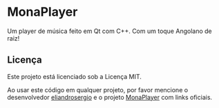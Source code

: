 # MonaPlayer
Um player de música feito em Qt com C++. Com um toque Angolano de raiz!

## Licença

Este projeto está licenciado sob a Licença MIT.

Ao usar este código em qualquer projeto, por favor mencione o desenvolvedor [eliandrosergio](https://github.com/eliandrosergio) e o projeto [MonaPlayer](https://github.com/eliandrosergio/MonaPlayer) com links oficiais.
